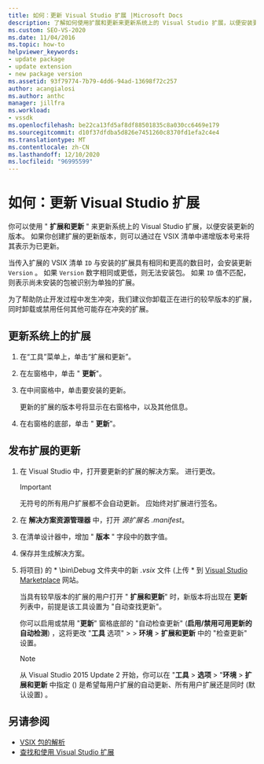 ```yaml
---
title: 如何：更新 Visual Studio 扩展 |Microsoft Docs
description: 了解如何使用扩展和更新来更新系统上的 Visual Studio 扩展，以便安装更新的版本。
ms.custom: SEO-VS-2020
ms.date: 11/04/2016
ms.topic: how-to
helpviewer_keywords:
- update package
- update extension
- new package version
ms.assetid: 93f79774-7b79-4dd6-94ad-13698f72c257
author: acangialosi
ms.author: anthc
manager: jillfra
ms.workload:
- vssdk
ms.openlocfilehash: be22ca13fd5af8df88501835c8a030cc6469e179
ms.sourcegitcommit: d10f37dfdba5d826e7451260c8370fd1efa2c4e4
ms.translationtype: MT
ms.contentlocale: zh-CN
ms.lasthandoff: 12/10/2020
ms.locfileid: "96995599"
---
```

# <a name="how-to-update-a-visual-studio-extension"></a>如何：更新 Visual Studio 扩展
你可以使用 " **扩展和更新** " 来更新系统上的 Visual Studio 扩展，以便安装更新的版本。 如果你创建扩展的更新版本，则可以通过在 VSIX 清单中递增版本号来将其表示为已更新。

 当传入扩展的 VSIX 清单 `ID` 与安装的扩展具有相同和更高的数目时，会安装更新 `Version` 。 如果 `Version` 数字相同或更低，则无法安装包。 如果 `ID` 值不匹配，则表示尚未安装的包被识别为单独的扩展。

 为了帮助防止开发过程中发生冲突，我们建议你卸载正在进行的较早版本的扩展，同时卸载或禁用任何其他可能存在冲突的扩展。

## <a name="to-update-an-extension-on-your-system"></a>更新系统上的扩展

1. 在“工具”菜单上，单击“扩展和更新”。

2. 在左窗格中，单击 " **更新**"。

3. 在中间窗格中，单击要安装的更新。

     更新的扩展的版本号将显示在右窗格中，以及其他信息。

4. 在右窗格的底部，单击 " **更新**"。

## <a name="to-publish-an-update-of-an-extension"></a>发布扩展的更新

1. 在 Visual Studio 中，打开要更新的扩展的解决方案。 进行更改。

    > [!IMPORTANT]
    > 无符号的所有用户扩展都不会自动更新。 应始终对扩展进行签名。

2. 在 **解决方案资源管理器** 中，打开 *源扩展名 .manifest*。

3. 在清单设计器中，增加 " **版本** " 字段中的数字值。

4. 保存并生成解决方案。

5. 将项目) 的 * \bin\Debug 文件夹中的新 *.vsix* 文件 (上传 \* 到 [Visual Studio Marketplace](https://marketplace.visualstudio.com/vs) 网站。

     当具有较早版本的扩展的用户打开 " **扩展和更新**" 时，新版本将出现在 **更新** 列表中，前提是该工具设置为 "自动查找更新"。

     你可以启用或禁用 "**更新**" 窗格底部的 "自动检查更新" (**启用/禁用可用更新的自动检测**) ，这将更改 "**工具** 选项"   >    >  **环境**  >  **扩展和更新** 中的 "检查更新" 设置。

    > [!NOTE]
    > 从 Visual Studio 2015 Update 2 开始，你可以在 "**工具**  >  **选项**  >  "**环境**  >  **扩展和更新** 中指定 () 是希望每用户扩展的自动更新、所有用户扩展还是同时 (默认设置) 。

## <a name="see-also"></a>另请参阅
- [VSIX 包的解析](../extensibility/anatomy-of-a-vsix-package.md)
- [查找和使用 Visual Studio 扩展](../ide/finding-and-using-visual-studio-extensions.md)
